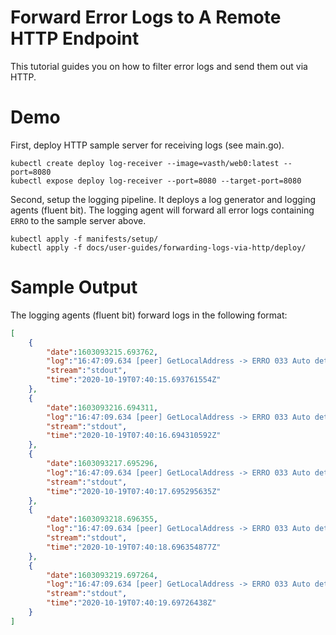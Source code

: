 # Forward Error Logs to A Remote HTTP Endpoint

This tutorial guides you on how to filter error logs and send them out via HTTP.

# Demo

First, deploy HTTP sample server for receiving logs (see main.go).

```shell
kubectl create deploy log-receiver --image=vasth/web0:latest --port=8080
kubectl expose deploy log-receiver --port=8080 --target-port=8080
```  
Second, setup the logging pipeline. It deploys a log generator and logging agents (fluent bit). The logging agent will forward all error logs containing `ERRO` to the sample server above.

```shell
kubectl apply -f manifests/setup/
kubectl apply -f docs/user-guides/forwarding-logs-via-http/deploy/
```

# Sample Output

The logging agents (fluent bit) forward logs in the following format:

```json
[
    {
        "date":1603093215.693762,
        "log":"16:47:09.634 [peer] GetLocalAddress -> ERRO 033 Auto detected peer address: 9.3.158.178:30303",
        "stream":"stdout",
        "time":"2020-10-19T07:40:15.693761554Z"
    },
    {
        "date":1603093216.694311,
        "log":"16:47:09.634 [peer] GetLocalAddress -> ERRO 033 Auto detected peer address: 9.3.158.178:30303",
        "stream":"stdout",
        "time":"2020-10-19T07:40:16.694310592Z"
    },
    {
        "date":1603093217.695296,
        "log":"16:47:09.634 [peer] GetLocalAddress -> ERRO 033 Auto detected peer address: 9.3.158.178:30303",
        "stream":"stdout",
        "time":"2020-10-19T07:40:17.695295635Z"
    },
    {
        "date":1603093218.696355,
        "log":"16:47:09.634 [peer] GetLocalAddress -> ERRO 033 Auto detected peer address: 9.3.158.178:30303",
        "stream":"stdout",
        "time":"2020-10-19T07:40:18.696354877Z"
    },
    {
        "date":1603093219.697264,
        "log":"16:47:09.634 [peer] GetLocalAddress -> ERRO 033 Auto detected peer address: 9.3.158.178:30303",
        "stream":"stdout",
        "time":"2020-10-19T07:40:19.69726438Z"
    }
]
```
